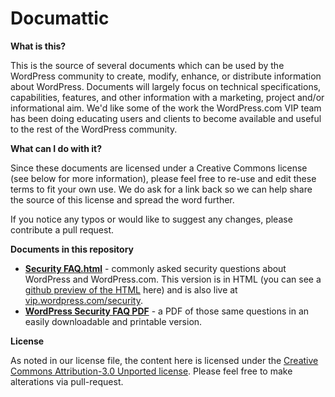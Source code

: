 Documattic
==========

<b>What is this?</b>

This is the source of several documents which can be used by the WordPress community to create, modify, enhance, or distribute information about WordPress. Documents will largely focus on technical specifications, capabilities, features, and other information with a marketing, project and/or informational aim. We'd like some of the work the WordPress.com VIP team has been doing educating users and clients to become available and useful to the rest of the WordPress community.

<b>What can I do with it?</b>

Since these documents are licensed under a Creative Commons license (see below for more information), please feel free to re-use and edit these terms to fit your own use. We do ask for a link back so we can help share the source of this license and spread the word further.

If you notice any typos or would like to suggest any changes, please contribute a pull request.

<b>Documents in this repository</b>

<ul>
<li><b><a href="https://github.com/Automattic/Documattic/blob/master/Security%20FAQ.html">Security FAQ.html</a></b> - commonly asked security questions about WordPress and WordPress.com. This version is in HTML (you can see a <a href="http://htmlpreview.github.io/?https://github.com/Automattic/Documattic/blob/master/Security%20FAQ.html">github preview of the HTML</a> here) and is also live at <a href="http://vip.wordpress.com/security">vip.wordpress.com/security</a>.</li>
<li><b><a href="https://github.com/Automattic/Documattic/blob/master/WordPressSecurityFAQ.pdf">WordPress Security FAQ PDF</a></b> - a PDF of those same questions in an easily downloadable and printable version.</li>
</ul>

<b>License</b>

As noted in our license file, the content here is licensed under the <a href="http://creativecommons.org/licenses/by-sa/3.0/legalcode">Creative Commons Attribution-3.0 Unported license</a>. Please feel free to make alterations via pull-request.
